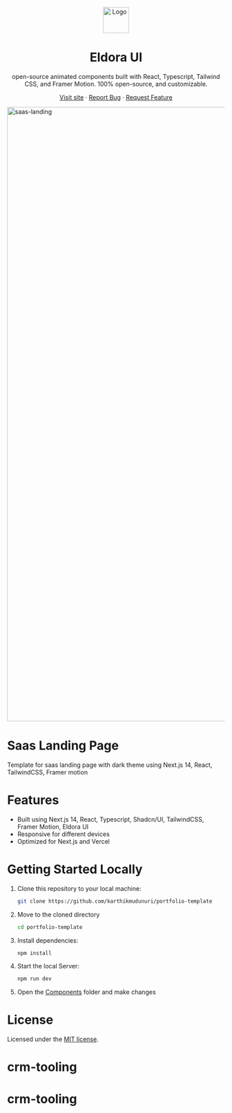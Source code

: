 <div align="center">
  <a href="https://github.com/karthikmudunuri/eldoraui">

 <img src="https://github.com/user-attachments/assets/54c559b8-0dd1-4ef8-a3d0-06f5086224b0" alt="Logo" width="60" height="60">
  </a>
  <h1 align="center">Eldora UI</h1>
  <p align="center">
   open-source animated components built with React, Typescript, Tailwind CSS, and Framer Motion.
100% open-source, and customizable.
  </p>
  <p>
    
   <a href="https://www.eldoraui.site/">Visit site</a>
    ·
    <a href="https://github.com/karthikmudunuri/eldoraui/issues">Report Bug</a>
    ·
    <a href="https://github.com/karthikmudunuri/eldoraui/issues">Request Feature</a>
  </p>
</div>

<!-- ABOUT THE TEMPLATE -->

<div align="center mt-5">

 <img width="1420" alt="saas-landing" src="https://github.com/user-attachments/assets/fcaf6b8d-004b-41d5-a1f8-8b609d626950">

 
</div>

# Saas Landing Page

Template for saas landing page with dark theme using Next.js 14, React, TailwindCSS, Framer motion

# Features

- Built using Next.js 14, React, Typescript, Shadcn/UI, TailwindCSS, Framer Motion, Eldora UI
- Responsive for different devices
- Optimized for Next.js and Vercel

# Getting Started Locally

1. Clone this repository to your local machine:

   ```bash
   git clone https://github.com/karthikmudunuri/portfolio-template
   ```

2. Move to the cloned directory

   ```bash
   cd portfolio-template
   ```

3. Install dependencies:

   ```bash
   npm install
   ```

4. Start the local Server:

   ```bash
   npm run dev
   ```

5. Open the [Components](https://github.com/karthikmudunuri/saas-landing-page-template/tree/main/src/components) folder and make changes

# License

Licensed under the [MIT license](https://github.com/karthikmudunuri/saas-landing-page-template/blob/main/LICENSE.md).
# crm-tooling
# crm-tooling
